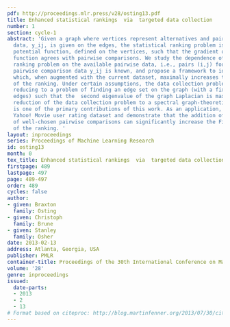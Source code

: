 ```yaml
---
pdf: http://proceedings.mlr.press/v28/osting13.pdf
title: Enhanced statistical rankings  via  targeted data collection
number: 1
section: cycle-1
abstract: 'Given a graph where vertices represent alternatives and pairwise comparison
  data, y_ij, is given on the edges, the statistical ranking problem is to find a
  potential function, defined on the vertices, such that the gradient of the potential
  function agrees with pairwise comparisons. We study the dependence of the statistical
  ranking problem on the available pairwise data, i.e., pairs (i,j) for which the
  pairwise comparison data y_ij is known, and propose a framework to identify data
  which, when augmented with the current dataset, maximally increases the Fisher information
  of the ranking. Under certain assumptions, the data collection problem decouples,
  reducing to a problem of finding an edge set on the graph (with a fixed number of
  edges) such that the  second eigenvalue of the graph Laplacian is maximal. This
  reduction of the data collection problem to a spectral graph-theoretic question
  is one of the primary contributions of this work. As an application, we study the
  Yahoo! Movie user rating dataset and demonstrate that the addition of a small number
  of well-chosen pairwise comparisons can significantly increase the Fisher informativeness
  of the ranking. '
layout: inproceedings
series: Proceedings of Machine Learning Research
id: osting13
month: 0
tex_title: Enhanced statistical rankings  via  targeted data collection
firstpage: 489
lastpage: 497
page: 489-497
order: 489
cycles: false
author:
- given: Braxton
  family: Osting
- given: Christoph
  family: Brune
- given: Stanley
  family: Osher
date: 2013-02-13
address: Atlanta, Georgia, USA
publisher: PMLR
container-title: Proceedings of the 30th International Conference on Machine Learning
volume: '28'
genre: inproceedings
issued:
  date-parts:
  - 2013
  - 2
  - 13
# Format based on citeproc: http://blog.martinfenner.org/2013/07/30/citeproc-yaml-for-bibliographies/
---
```

